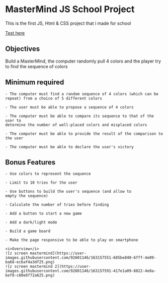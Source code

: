 # MasterMind JS School Project
This is the first JS, Html & CSS project that i made for school

<a href="https://lance1ot0.github.io/master-mind-JS/">Test here </a>

## Objectives
Build a MasterMind, the computer randomly pull 4 colors and the player try to find the sequence of colors

## Minimum required
```
- The computer must find a random sequence of 4 colors (which can be
repeat) from a choice of 5 different colors

- The user must be able to propose a sequence of 4 colors

- The computer must be able to compare its sequence to that of the user to
determine the number of well-placed colors and misplaced colors

- The computer must be able to provide the result of the comparison to the user

- The computer must be able to declare the user's victory

```

## Bonus Features
```
- Use colors to represent the sequence

- Limit to 10 tries for the user

- Use buttons to build the user's sequence (and allow to
empty the sequence)

- Calculate the number of tries before finding

- Add a button to start a new game

- Add a dark/light mode 

- Build a game board

- Make the page responsive to be able to play on smartphone

<i>Overview</i>
![z screen mastermind](https://user-images.githubusercontent.com/92601146/163157551-685be840-6fff-4e09-ba68-ecbaf4a3df25.png)
![z screen mastermind 2](https://user-images.githubusercontent.com/92601146/163157591-417e1a09-8822-4e8a-bef8-c60e6f72a625.png)

